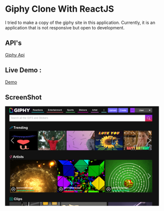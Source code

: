 # Giphy Clone With ReactJS

I tried to make a copy of the giphy site in this application. Currently, it is an application that is not responsive but open to development.

## API's 

[Giphy Api](https://developers.giphy.com/)

## Live Demo : 

[Demo](https://giphyclone-reactjs.netlify.app/)

## ScreenShot 

![github](giphyclone.png) 
